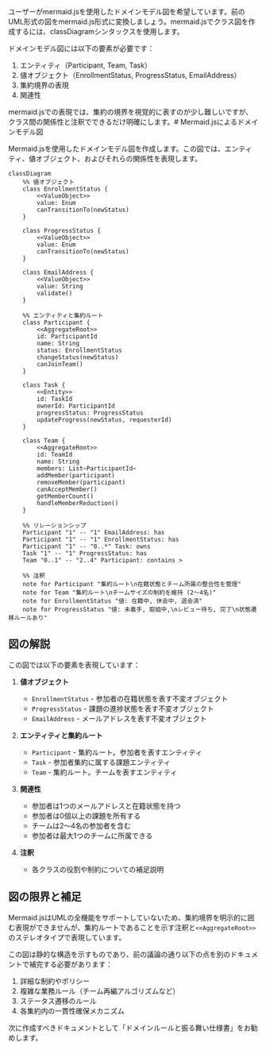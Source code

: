 <think>ユーザーがmermaid.jsを使用したドメインモデル図を希望しています。前のUML形式の図をmermaid.js形式に変換しましょう。mermaid.jsでクラス図を作成するには、classDiagramシンタックスを使用します。

ドメインモデル図には以下の要素が必要です：
1. エンティティ（Participant, Team, Task）
2. 値オブジェクト（EnrollmentStatus, ProgressStatus, EmailAddress）
3. 集約境界の表現
4. 関連性

mermaid.jsでの表現では、集約の境界を視覚的に表すのが少し難しいですが、クラス間の関係性と注釈でできるだけ明確にします。</think># Mermaid.jsによるドメインモデル図

Mermaid.jsを使用したドメインモデル図を作成します。この図では、エンティティ、値オブジェクト、およびそれらの関係性を表現します。

```mermaid
classDiagram
    %% 値オブジェクト
    class EnrollmentStatus {
        <<ValueObject>>
        value: Enum
        canTransitionTo(newStatus)
    }
    
    class ProgressStatus {
        <<ValueObject>>
        value: Enum
        canTransitionTo(newStatus)
    }
    
    class EmailAddress {
        <<ValueObject>>
        value: String
        validate()
    }
    
    %% エンティティと集約ルート
    class Participant {
        <<AggregateRoot>>
        id: ParticipantId
        name: String
        status: EnrollmentStatus
        changeStatus(newStatus)
        canJoinTeam()
    }
    
    class Task {
        <<Entity>>
        id: TaskId
        ownerId: ParticipantId
        progressStatus: ProgressStatus
        updateProgress(newStatus, requesterId)
    }
    
    class Team {
        <<AggregateRoot>>
        id: TeamId
        name: String
        members: List~ParticipantId~
        addMember(participant)
        removeMember(participant)
        canAcceptMember()
        getMemberCount()
        handleMemberReduction()
    }
    
    %% リレーションシップ
    Participant "1" -- "1" EmailAddress: has
    Participant "1" -- "1" EnrollmentStatus: has
    Participant "1" -- "0..*" Task: owns
    Task "1" -- "1" ProgressStatus: has
    Team "0..1" -- "2..4" Participant: contains >
    
    %% 注釈
    note for Participant "集約ルート\n在籍状態とチーム所属の整合性を管理"
    note for Team "集約ルート\nチームサイズの制約を維持 (2〜4名)"
    note for EnrollmentStatus "値: 在籍中, 休会中, 退会済"
    note for ProgressStatus "値: 未着手, 取組中,\nレビュー待ち, 完了\n状態遷移ルールあり"
```

## 図の解説

この図では以下の要素を表現しています：

1. **値オブジェクト**
   - `EnrollmentStatus` - 参加者の在籍状態を表す不変オブジェクト
   - `ProgressStatus` - 課題の進捗状態を表す不変オブジェクト
   - `EmailAddress` - メールアドレスを表す不変オブジェクト

2. **エンティティと集約ルート**
   - `Participant` - 集約ルート。参加者を表すエンティティ
   - `Task` - 参加者集約に属する課題エンティティ
   - `Team` - 集約ルート。チームを表すエンティティ

3. **関連性**
   - 参加者は1つのメールアドレスと在籍状態を持つ
   - 参加者は0個以上の課題を所有する
   - チームは2〜4名の参加者を含む
   - 参加者は最大1つのチームに所属できる

4. **注釈**
   - 各クラスの役割や制約についての補足説明

## 図の限界と補足

Mermaid.jsはUMLの全機能をサポートしていないため、集約境界を明示的に囲む表現ができませんが、集約ルートであることを示す注釈と`<<AggregateRoot>>`のステレオタイプで表現しています。

この図は静的な構造を示すものであり、前の議論の通り以下の点を別のドキュメントで補完する必要があります：

1. 詳細な制約やポリシー
2. 複雑な業務ルール（チーム再編アルゴリズムなど）
3. ステータス遷移のルール
4. 各集約内の一貫性確保メカニズム

次に作成すべきドキュメントとして「ドメインルールと振る舞い仕様書」をお勧めします。
